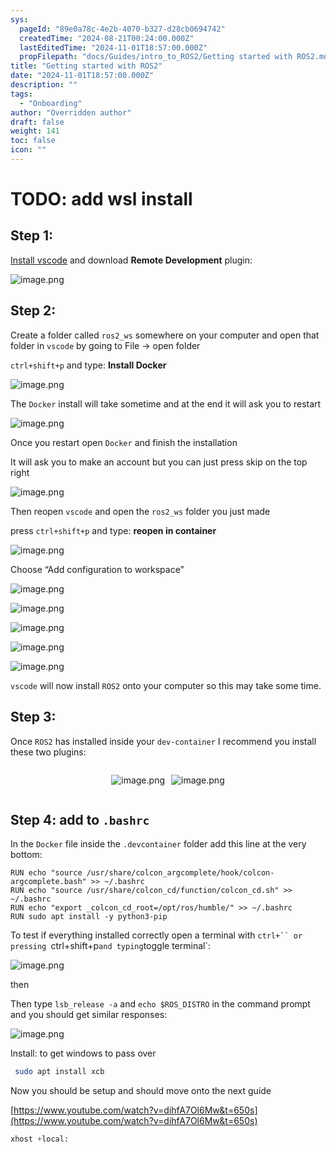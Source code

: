 ```yaml
---
sys:
  pageId: "89e0a78c-4e2b-4070-b327-d28cb0694742"
  createdTime: "2024-08-21T00:24:00.000Z"
  lastEditedTime: "2024-11-01T18:57:00.000Z"
  propFilepath: "docs/Guides/intro_to_ROS2/Getting started with ROS2.md"
title: "Getting started with ROS2"
date: "2024-11-01T18:57:00.000Z"
description: ""
tags:
  - "Onboarding"
author: "Overridden author"
draft: false
weight: 141
toc: false
icon: ""
---
```


# TODO: add wsl install

## Step 1:

[Install vscode](https://code.visualstudio.com/download) and download **Remote Development** plugin:

![image.png](https://prod-files-secure.s3.us-west-2.amazonaws.com/d518164a-d88e-44d1-a4ee-3adb3bd8bce0/efb52993-1881-4a40-b95e-6f020334f022/image.png?X-Amz-Algorithm=AWS4-HMAC-SHA256&X-Amz-Content-Sha256=UNSIGNED-PAYLOAD&X-Amz-Credential=ASIAZI2LB466VQE4JCLK%2F20250131%2Fus-west-2%2Fs3%2Faws4_request&X-Amz-Date=20250131T020644Z&X-Amz-Expires=3600&X-Amz-Security-Token=IQoJb3JpZ2luX2VjEKr%2F%2F%2F%2F%2F%2F%2F%2F%2F%2FwEaCXVzLXdlc3QtMiJHMEUCIQD%2FGdTNKGCu6TrkL%2BgVxV%2FLT8%2FvPn%2FSaYsh%2BXlrvC%2FZ3gIgKhOboglEwAAOtPnixXXWSGY9nJ2dYZLvy2NPjCsH%2BTwqiAQIs%2F%2F%2F%2F%2F%2F%2F%2F%2F%2F%2FARAAGgw2Mzc0MjMxODM4MDUiDJ0qTsorpfMz1aeqwircAz6Y6LnPL9zr%2B2tTl1fW2UZ9FH6t0TxhJlbN4mw6UV6MROdBlp1CmftiA4dbdC8lszB70QjLm6N1s2zHPSqifBqJW7ijoU2iWVfC2mfBCaJTfoRu7tuJvyGOhhig8qgTaAgGG1Xh%2F43kHT4rHsEkJnnSyRHba8oinwt9pGCVgNL8gGO2lYU%2BiHRlSaH2GT3HjBFkLCdXjznvvENrw6DExxTMmKtz%2BmLbP714ahNhwUTgN0hUxyF3aAwjhOK8%2FmN1SCtLmapBIEOPJCgDXyCFTgS5TRicS%2BmAkGJ26EK4jwhPQjiqOKn8cpLXJ%2FC2QV0LTsTC02SPkmMpiJW4efnXhSfGcl29YUK2N8eniVRmrXI2pjxYGM1Sw9k6IQ6U1ubKMZsdn2curBgblPmc4JfizYQI8Jl%2BWaMlVAT4XXJRH%2FJoSfne3bLGemyI5DxvGrPCs9hcaGLE%2BFtYR50W2NvaFOxfUC%2BNCjq3q4kwL8LMWRXIlvoTYl8Stz9hg%2FB9jqj4M%2BnSHMLCUtIWdNPXtFsUPXmiwUMW4R4lqU%2BpOrRib2PLgbODT7fO5QXkHEHal7Iti1c%2BRdhzee%2FQcOIEraEykqM6WbH0HSWYzBU908VqUUyCJCe%2Finz%2FJSMjqOQPMPjR8LwGOqUB9hCdSAM68AhkHtOx6Gwa2VnLYS%2BS9d9v96NQS5M51QyuVXFHWfgljDNVqdedm5MEMfTg%2BlWX2uvJshILmyIys6A0nr5u%2B2y5i9%2FmiMbVSGP6BtvU9jvApeE%2BEYMCn75Nf7rQHBCX%2BF6qGGQ%2FfWq%2FriubzACh0gsVBaQZpeFdSmm9B8l5Qd0IQCiAGBzEQXsPzQrPhqmaIRP8GbOGcOVDHJKDssqa&X-Amz-Signature=004588ebac7d3a29ec066098a1475d4794932c6267cc8ac156b68550a5444374&X-Amz-SignedHeaders=host&x-id=GetObject)

## Step 2:

Create a folder called `ros2_ws` somewhere on your computer and open that folder in `vscode` by going to File → open folder 

`ctrl+shift+p` and type: **Install Docker**

![image.png](https://prod-files-secure.s3.us-west-2.amazonaws.com/d518164a-d88e-44d1-a4ee-3adb3bd8bce0/2269dc0e-1cd5-47ff-bceb-c04ad9b2eab0/image.png?X-Amz-Algorithm=AWS4-HMAC-SHA256&X-Amz-Content-Sha256=UNSIGNED-PAYLOAD&X-Amz-Credential=ASIAZI2LB466VQE4JCLK%2F20250131%2Fus-west-2%2Fs3%2Faws4_request&X-Amz-Date=20250131T020644Z&X-Amz-Expires=3600&X-Amz-Security-Token=IQoJb3JpZ2luX2VjEKr%2F%2F%2F%2F%2F%2F%2F%2F%2F%2FwEaCXVzLXdlc3QtMiJHMEUCIQD%2FGdTNKGCu6TrkL%2BgVxV%2FLT8%2FvPn%2FSaYsh%2BXlrvC%2FZ3gIgKhOboglEwAAOtPnixXXWSGY9nJ2dYZLvy2NPjCsH%2BTwqiAQIs%2F%2F%2F%2F%2F%2F%2F%2F%2F%2F%2FARAAGgw2Mzc0MjMxODM4MDUiDJ0qTsorpfMz1aeqwircAz6Y6LnPL9zr%2B2tTl1fW2UZ9FH6t0TxhJlbN4mw6UV6MROdBlp1CmftiA4dbdC8lszB70QjLm6N1s2zHPSqifBqJW7ijoU2iWVfC2mfBCaJTfoRu7tuJvyGOhhig8qgTaAgGG1Xh%2F43kHT4rHsEkJnnSyRHba8oinwt9pGCVgNL8gGO2lYU%2BiHRlSaH2GT3HjBFkLCdXjznvvENrw6DExxTMmKtz%2BmLbP714ahNhwUTgN0hUxyF3aAwjhOK8%2FmN1SCtLmapBIEOPJCgDXyCFTgS5TRicS%2BmAkGJ26EK4jwhPQjiqOKn8cpLXJ%2FC2QV0LTsTC02SPkmMpiJW4efnXhSfGcl29YUK2N8eniVRmrXI2pjxYGM1Sw9k6IQ6U1ubKMZsdn2curBgblPmc4JfizYQI8Jl%2BWaMlVAT4XXJRH%2FJoSfne3bLGemyI5DxvGrPCs9hcaGLE%2BFtYR50W2NvaFOxfUC%2BNCjq3q4kwL8LMWRXIlvoTYl8Stz9hg%2FB9jqj4M%2BnSHMLCUtIWdNPXtFsUPXmiwUMW4R4lqU%2BpOrRib2PLgbODT7fO5QXkHEHal7Iti1c%2BRdhzee%2FQcOIEraEykqM6WbH0HSWYzBU908VqUUyCJCe%2Finz%2FJSMjqOQPMPjR8LwGOqUB9hCdSAM68AhkHtOx6Gwa2VnLYS%2BS9d9v96NQS5M51QyuVXFHWfgljDNVqdedm5MEMfTg%2BlWX2uvJshILmyIys6A0nr5u%2B2y5i9%2FmiMbVSGP6BtvU9jvApeE%2BEYMCn75Nf7rQHBCX%2BF6qGGQ%2FfWq%2FriubzACh0gsVBaQZpeFdSmm9B8l5Qd0IQCiAGBzEQXsPzQrPhqmaIRP8GbOGcOVDHJKDssqa&X-Amz-Signature=9ba8162aa0f3919ad2fdc93fd7a84a0b55baa80a7d90ef7a418fc5ef9b060066&X-Amz-SignedHeaders=host&x-id=GetObject)

The `Docker` install will take sometime and at the end it will ask you to restart

![image.png](https://prod-files-secure.s3.us-west-2.amazonaws.com/d518164a-d88e-44d1-a4ee-3adb3bd8bce0/ed233f78-be33-4b1f-b89c-9c346c0e961e/image.png?X-Amz-Algorithm=AWS4-HMAC-SHA256&X-Amz-Content-Sha256=UNSIGNED-PAYLOAD&X-Amz-Credential=ASIAZI2LB466VQE4JCLK%2F20250131%2Fus-west-2%2Fs3%2Faws4_request&X-Amz-Date=20250131T020644Z&X-Amz-Expires=3600&X-Amz-Security-Token=IQoJb3JpZ2luX2VjEKr%2F%2F%2F%2F%2F%2F%2F%2F%2F%2FwEaCXVzLXdlc3QtMiJHMEUCIQD%2FGdTNKGCu6TrkL%2BgVxV%2FLT8%2FvPn%2FSaYsh%2BXlrvC%2FZ3gIgKhOboglEwAAOtPnixXXWSGY9nJ2dYZLvy2NPjCsH%2BTwqiAQIs%2F%2F%2F%2F%2F%2F%2F%2F%2F%2F%2FARAAGgw2Mzc0MjMxODM4MDUiDJ0qTsorpfMz1aeqwircAz6Y6LnPL9zr%2B2tTl1fW2UZ9FH6t0TxhJlbN4mw6UV6MROdBlp1CmftiA4dbdC8lszB70QjLm6N1s2zHPSqifBqJW7ijoU2iWVfC2mfBCaJTfoRu7tuJvyGOhhig8qgTaAgGG1Xh%2F43kHT4rHsEkJnnSyRHba8oinwt9pGCVgNL8gGO2lYU%2BiHRlSaH2GT3HjBFkLCdXjznvvENrw6DExxTMmKtz%2BmLbP714ahNhwUTgN0hUxyF3aAwjhOK8%2FmN1SCtLmapBIEOPJCgDXyCFTgS5TRicS%2BmAkGJ26EK4jwhPQjiqOKn8cpLXJ%2FC2QV0LTsTC02SPkmMpiJW4efnXhSfGcl29YUK2N8eniVRmrXI2pjxYGM1Sw9k6IQ6U1ubKMZsdn2curBgblPmc4JfizYQI8Jl%2BWaMlVAT4XXJRH%2FJoSfne3bLGemyI5DxvGrPCs9hcaGLE%2BFtYR50W2NvaFOxfUC%2BNCjq3q4kwL8LMWRXIlvoTYl8Stz9hg%2FB9jqj4M%2BnSHMLCUtIWdNPXtFsUPXmiwUMW4R4lqU%2BpOrRib2PLgbODT7fO5QXkHEHal7Iti1c%2BRdhzee%2FQcOIEraEykqM6WbH0HSWYzBU908VqUUyCJCe%2Finz%2FJSMjqOQPMPjR8LwGOqUB9hCdSAM68AhkHtOx6Gwa2VnLYS%2BS9d9v96NQS5M51QyuVXFHWfgljDNVqdedm5MEMfTg%2BlWX2uvJshILmyIys6A0nr5u%2B2y5i9%2FmiMbVSGP6BtvU9jvApeE%2BEYMCn75Nf7rQHBCX%2BF6qGGQ%2FfWq%2FriubzACh0gsVBaQZpeFdSmm9B8l5Qd0IQCiAGBzEQXsPzQrPhqmaIRP8GbOGcOVDHJKDssqa&X-Amz-Signature=f959b9d61b58abcae284b2469aa6590acf768e71dd1d5f72f99e4cc24abe14eb&X-Amz-SignedHeaders=host&x-id=GetObject)

Once you restart open `Docker` and finish the installation

It will ask you to make an account but you can just press skip on the top right

![image.png](https://prod-files-secure.s3.us-west-2.amazonaws.com/d518164a-d88e-44d1-a4ee-3adb3bd8bce0/21010ad9-1659-4fd9-9f59-9932a09b2a3d/image.png?X-Amz-Algorithm=AWS4-HMAC-SHA256&X-Amz-Content-Sha256=UNSIGNED-PAYLOAD&X-Amz-Credential=ASIAZI2LB466VQE4JCLK%2F20250131%2Fus-west-2%2Fs3%2Faws4_request&X-Amz-Date=20250131T020644Z&X-Amz-Expires=3600&X-Amz-Security-Token=IQoJb3JpZ2luX2VjEKr%2F%2F%2F%2F%2F%2F%2F%2F%2F%2FwEaCXVzLXdlc3QtMiJHMEUCIQD%2FGdTNKGCu6TrkL%2BgVxV%2FLT8%2FvPn%2FSaYsh%2BXlrvC%2FZ3gIgKhOboglEwAAOtPnixXXWSGY9nJ2dYZLvy2NPjCsH%2BTwqiAQIs%2F%2F%2F%2F%2F%2F%2F%2F%2F%2F%2FARAAGgw2Mzc0MjMxODM4MDUiDJ0qTsorpfMz1aeqwircAz6Y6LnPL9zr%2B2tTl1fW2UZ9FH6t0TxhJlbN4mw6UV6MROdBlp1CmftiA4dbdC8lszB70QjLm6N1s2zHPSqifBqJW7ijoU2iWVfC2mfBCaJTfoRu7tuJvyGOhhig8qgTaAgGG1Xh%2F43kHT4rHsEkJnnSyRHba8oinwt9pGCVgNL8gGO2lYU%2BiHRlSaH2GT3HjBFkLCdXjznvvENrw6DExxTMmKtz%2BmLbP714ahNhwUTgN0hUxyF3aAwjhOK8%2FmN1SCtLmapBIEOPJCgDXyCFTgS5TRicS%2BmAkGJ26EK4jwhPQjiqOKn8cpLXJ%2FC2QV0LTsTC02SPkmMpiJW4efnXhSfGcl29YUK2N8eniVRmrXI2pjxYGM1Sw9k6IQ6U1ubKMZsdn2curBgblPmc4JfizYQI8Jl%2BWaMlVAT4XXJRH%2FJoSfne3bLGemyI5DxvGrPCs9hcaGLE%2BFtYR50W2NvaFOxfUC%2BNCjq3q4kwL8LMWRXIlvoTYl8Stz9hg%2FB9jqj4M%2BnSHMLCUtIWdNPXtFsUPXmiwUMW4R4lqU%2BpOrRib2PLgbODT7fO5QXkHEHal7Iti1c%2BRdhzee%2FQcOIEraEykqM6WbH0HSWYzBU908VqUUyCJCe%2Finz%2FJSMjqOQPMPjR8LwGOqUB9hCdSAM68AhkHtOx6Gwa2VnLYS%2BS9d9v96NQS5M51QyuVXFHWfgljDNVqdedm5MEMfTg%2BlWX2uvJshILmyIys6A0nr5u%2B2y5i9%2FmiMbVSGP6BtvU9jvApeE%2BEYMCn75Nf7rQHBCX%2BF6qGGQ%2FfWq%2FriubzACh0gsVBaQZpeFdSmm9B8l5Qd0IQCiAGBzEQXsPzQrPhqmaIRP8GbOGcOVDHJKDssqa&X-Amz-Signature=b7b672365133e76b5581f241cff2f7d2b1be83fc9d2082d73195ae2d108303be&X-Amz-SignedHeaders=host&x-id=GetObject)

Then reopen `vscode` and open the `ros2_ws` folder you just made

press `ctrl+shift+p` and type: **reopen in container**

![image.png](https://prod-files-secure.s3.us-west-2.amazonaws.com/d518164a-d88e-44d1-a4ee-3adb3bd8bce0/4e93b8c2-41ad-488c-8095-c74205196118/image.png?X-Amz-Algorithm=AWS4-HMAC-SHA256&X-Amz-Content-Sha256=UNSIGNED-PAYLOAD&X-Amz-Credential=ASIAZI2LB466VQE4JCLK%2F20250131%2Fus-west-2%2Fs3%2Faws4_request&X-Amz-Date=20250131T020644Z&X-Amz-Expires=3600&X-Amz-Security-Token=IQoJb3JpZ2luX2VjEKr%2F%2F%2F%2F%2F%2F%2F%2F%2F%2FwEaCXVzLXdlc3QtMiJHMEUCIQD%2FGdTNKGCu6TrkL%2BgVxV%2FLT8%2FvPn%2FSaYsh%2BXlrvC%2FZ3gIgKhOboglEwAAOtPnixXXWSGY9nJ2dYZLvy2NPjCsH%2BTwqiAQIs%2F%2F%2F%2F%2F%2F%2F%2F%2F%2F%2FARAAGgw2Mzc0MjMxODM4MDUiDJ0qTsorpfMz1aeqwircAz6Y6LnPL9zr%2B2tTl1fW2UZ9FH6t0TxhJlbN4mw6UV6MROdBlp1CmftiA4dbdC8lszB70QjLm6N1s2zHPSqifBqJW7ijoU2iWVfC2mfBCaJTfoRu7tuJvyGOhhig8qgTaAgGG1Xh%2F43kHT4rHsEkJnnSyRHba8oinwt9pGCVgNL8gGO2lYU%2BiHRlSaH2GT3HjBFkLCdXjznvvENrw6DExxTMmKtz%2BmLbP714ahNhwUTgN0hUxyF3aAwjhOK8%2FmN1SCtLmapBIEOPJCgDXyCFTgS5TRicS%2BmAkGJ26EK4jwhPQjiqOKn8cpLXJ%2FC2QV0LTsTC02SPkmMpiJW4efnXhSfGcl29YUK2N8eniVRmrXI2pjxYGM1Sw9k6IQ6U1ubKMZsdn2curBgblPmc4JfizYQI8Jl%2BWaMlVAT4XXJRH%2FJoSfne3bLGemyI5DxvGrPCs9hcaGLE%2BFtYR50W2NvaFOxfUC%2BNCjq3q4kwL8LMWRXIlvoTYl8Stz9hg%2FB9jqj4M%2BnSHMLCUtIWdNPXtFsUPXmiwUMW4R4lqU%2BpOrRib2PLgbODT7fO5QXkHEHal7Iti1c%2BRdhzee%2FQcOIEraEykqM6WbH0HSWYzBU908VqUUyCJCe%2Finz%2FJSMjqOQPMPjR8LwGOqUB9hCdSAM68AhkHtOx6Gwa2VnLYS%2BS9d9v96NQS5M51QyuVXFHWfgljDNVqdedm5MEMfTg%2BlWX2uvJshILmyIys6A0nr5u%2B2y5i9%2FmiMbVSGP6BtvU9jvApeE%2BEYMCn75Nf7rQHBCX%2BF6qGGQ%2FfWq%2FriubzACh0gsVBaQZpeFdSmm9B8l5Qd0IQCiAGBzEQXsPzQrPhqmaIRP8GbOGcOVDHJKDssqa&X-Amz-Signature=d397703af56bf7796cd05989b4eb1d8b511af3ca98756905e45dbd15e998d90e&X-Amz-SignedHeaders=host&x-id=GetObject)

Choose “Add configuration to workspace”

![image.png](https://prod-files-secure.s3.us-west-2.amazonaws.com/d518164a-d88e-44d1-a4ee-3adb3bd8bce0/9560b282-5060-4989-ba37-97e7b2c22476/image.png?X-Amz-Algorithm=AWS4-HMAC-SHA256&X-Amz-Content-Sha256=UNSIGNED-PAYLOAD&X-Amz-Credential=ASIAZI2LB466VQE4JCLK%2F20250131%2Fus-west-2%2Fs3%2Faws4_request&X-Amz-Date=20250131T020644Z&X-Amz-Expires=3600&X-Amz-Security-Token=IQoJb3JpZ2luX2VjEKr%2F%2F%2F%2F%2F%2F%2F%2F%2F%2FwEaCXVzLXdlc3QtMiJHMEUCIQD%2FGdTNKGCu6TrkL%2BgVxV%2FLT8%2FvPn%2FSaYsh%2BXlrvC%2FZ3gIgKhOboglEwAAOtPnixXXWSGY9nJ2dYZLvy2NPjCsH%2BTwqiAQIs%2F%2F%2F%2F%2F%2F%2F%2F%2F%2F%2FARAAGgw2Mzc0MjMxODM4MDUiDJ0qTsorpfMz1aeqwircAz6Y6LnPL9zr%2B2tTl1fW2UZ9FH6t0TxhJlbN4mw6UV6MROdBlp1CmftiA4dbdC8lszB70QjLm6N1s2zHPSqifBqJW7ijoU2iWVfC2mfBCaJTfoRu7tuJvyGOhhig8qgTaAgGG1Xh%2F43kHT4rHsEkJnnSyRHba8oinwt9pGCVgNL8gGO2lYU%2BiHRlSaH2GT3HjBFkLCdXjznvvENrw6DExxTMmKtz%2BmLbP714ahNhwUTgN0hUxyF3aAwjhOK8%2FmN1SCtLmapBIEOPJCgDXyCFTgS5TRicS%2BmAkGJ26EK4jwhPQjiqOKn8cpLXJ%2FC2QV0LTsTC02SPkmMpiJW4efnXhSfGcl29YUK2N8eniVRmrXI2pjxYGM1Sw9k6IQ6U1ubKMZsdn2curBgblPmc4JfizYQI8Jl%2BWaMlVAT4XXJRH%2FJoSfne3bLGemyI5DxvGrPCs9hcaGLE%2BFtYR50W2NvaFOxfUC%2BNCjq3q4kwL8LMWRXIlvoTYl8Stz9hg%2FB9jqj4M%2BnSHMLCUtIWdNPXtFsUPXmiwUMW4R4lqU%2BpOrRib2PLgbODT7fO5QXkHEHal7Iti1c%2BRdhzee%2FQcOIEraEykqM6WbH0HSWYzBU908VqUUyCJCe%2Finz%2FJSMjqOQPMPjR8LwGOqUB9hCdSAM68AhkHtOx6Gwa2VnLYS%2BS9d9v96NQS5M51QyuVXFHWfgljDNVqdedm5MEMfTg%2BlWX2uvJshILmyIys6A0nr5u%2B2y5i9%2FmiMbVSGP6BtvU9jvApeE%2BEYMCn75Nf7rQHBCX%2BF6qGGQ%2FfWq%2FriubzACh0gsVBaQZpeFdSmm9B8l5Qd0IQCiAGBzEQXsPzQrPhqmaIRP8GbOGcOVDHJKDssqa&X-Amz-Signature=fce7fc59a753f2bbf5ecc949dae39940cffdb5644633a8db1792ddf5245143ea&X-Amz-SignedHeaders=host&x-id=GetObject)

![image.png](https://prod-files-secure.s3.us-west-2.amazonaws.com/d518164a-d88e-44d1-a4ee-3adb3bd8bce0/2ee63f81-886b-48e8-a553-dc6e5eac99e4/image.png?X-Amz-Algorithm=AWS4-HMAC-SHA256&X-Amz-Content-Sha256=UNSIGNED-PAYLOAD&X-Amz-Credential=ASIAZI2LB466VQE4JCLK%2F20250131%2Fus-west-2%2Fs3%2Faws4_request&X-Amz-Date=20250131T020644Z&X-Amz-Expires=3600&X-Amz-Security-Token=IQoJb3JpZ2luX2VjEKr%2F%2F%2F%2F%2F%2F%2F%2F%2F%2FwEaCXVzLXdlc3QtMiJHMEUCIQD%2FGdTNKGCu6TrkL%2BgVxV%2FLT8%2FvPn%2FSaYsh%2BXlrvC%2FZ3gIgKhOboglEwAAOtPnixXXWSGY9nJ2dYZLvy2NPjCsH%2BTwqiAQIs%2F%2F%2F%2F%2F%2F%2F%2F%2F%2F%2FARAAGgw2Mzc0MjMxODM4MDUiDJ0qTsorpfMz1aeqwircAz6Y6LnPL9zr%2B2tTl1fW2UZ9FH6t0TxhJlbN4mw6UV6MROdBlp1CmftiA4dbdC8lszB70QjLm6N1s2zHPSqifBqJW7ijoU2iWVfC2mfBCaJTfoRu7tuJvyGOhhig8qgTaAgGG1Xh%2F43kHT4rHsEkJnnSyRHba8oinwt9pGCVgNL8gGO2lYU%2BiHRlSaH2GT3HjBFkLCdXjznvvENrw6DExxTMmKtz%2BmLbP714ahNhwUTgN0hUxyF3aAwjhOK8%2FmN1SCtLmapBIEOPJCgDXyCFTgS5TRicS%2BmAkGJ26EK4jwhPQjiqOKn8cpLXJ%2FC2QV0LTsTC02SPkmMpiJW4efnXhSfGcl29YUK2N8eniVRmrXI2pjxYGM1Sw9k6IQ6U1ubKMZsdn2curBgblPmc4JfizYQI8Jl%2BWaMlVAT4XXJRH%2FJoSfne3bLGemyI5DxvGrPCs9hcaGLE%2BFtYR50W2NvaFOxfUC%2BNCjq3q4kwL8LMWRXIlvoTYl8Stz9hg%2FB9jqj4M%2BnSHMLCUtIWdNPXtFsUPXmiwUMW4R4lqU%2BpOrRib2PLgbODT7fO5QXkHEHal7Iti1c%2BRdhzee%2FQcOIEraEykqM6WbH0HSWYzBU908VqUUyCJCe%2Finz%2FJSMjqOQPMPjR8LwGOqUB9hCdSAM68AhkHtOx6Gwa2VnLYS%2BS9d9v96NQS5M51QyuVXFHWfgljDNVqdedm5MEMfTg%2BlWX2uvJshILmyIys6A0nr5u%2B2y5i9%2FmiMbVSGP6BtvU9jvApeE%2BEYMCn75Nf7rQHBCX%2BF6qGGQ%2FfWq%2FriubzACh0gsVBaQZpeFdSmm9B8l5Qd0IQCiAGBzEQXsPzQrPhqmaIRP8GbOGcOVDHJKDssqa&X-Amz-Signature=919e016c8725edbc5aba5349e54c6e2748e69163be896017744e7b1c0abd44f7&X-Amz-SignedHeaders=host&x-id=GetObject)

![image.png](https://prod-files-secure.s3.us-west-2.amazonaws.com/d518164a-d88e-44d1-a4ee-3adb3bd8bce0/ae1580b2-b048-407e-aed9-b584224a7a04/image.png?X-Amz-Algorithm=AWS4-HMAC-SHA256&X-Amz-Content-Sha256=UNSIGNED-PAYLOAD&X-Amz-Credential=ASIAZI2LB466VQE4JCLK%2F20250131%2Fus-west-2%2Fs3%2Faws4_request&X-Amz-Date=20250131T020644Z&X-Amz-Expires=3600&X-Amz-Security-Token=IQoJb3JpZ2luX2VjEKr%2F%2F%2F%2F%2F%2F%2F%2F%2F%2FwEaCXVzLXdlc3QtMiJHMEUCIQD%2FGdTNKGCu6TrkL%2BgVxV%2FLT8%2FvPn%2FSaYsh%2BXlrvC%2FZ3gIgKhOboglEwAAOtPnixXXWSGY9nJ2dYZLvy2NPjCsH%2BTwqiAQIs%2F%2F%2F%2F%2F%2F%2F%2F%2F%2F%2FARAAGgw2Mzc0MjMxODM4MDUiDJ0qTsorpfMz1aeqwircAz6Y6LnPL9zr%2B2tTl1fW2UZ9FH6t0TxhJlbN4mw6UV6MROdBlp1CmftiA4dbdC8lszB70QjLm6N1s2zHPSqifBqJW7ijoU2iWVfC2mfBCaJTfoRu7tuJvyGOhhig8qgTaAgGG1Xh%2F43kHT4rHsEkJnnSyRHba8oinwt9pGCVgNL8gGO2lYU%2BiHRlSaH2GT3HjBFkLCdXjznvvENrw6DExxTMmKtz%2BmLbP714ahNhwUTgN0hUxyF3aAwjhOK8%2FmN1SCtLmapBIEOPJCgDXyCFTgS5TRicS%2BmAkGJ26EK4jwhPQjiqOKn8cpLXJ%2FC2QV0LTsTC02SPkmMpiJW4efnXhSfGcl29YUK2N8eniVRmrXI2pjxYGM1Sw9k6IQ6U1ubKMZsdn2curBgblPmc4JfizYQI8Jl%2BWaMlVAT4XXJRH%2FJoSfne3bLGemyI5DxvGrPCs9hcaGLE%2BFtYR50W2NvaFOxfUC%2BNCjq3q4kwL8LMWRXIlvoTYl8Stz9hg%2FB9jqj4M%2BnSHMLCUtIWdNPXtFsUPXmiwUMW4R4lqU%2BpOrRib2PLgbODT7fO5QXkHEHal7Iti1c%2BRdhzee%2FQcOIEraEykqM6WbH0HSWYzBU908VqUUyCJCe%2Finz%2FJSMjqOQPMPjR8LwGOqUB9hCdSAM68AhkHtOx6Gwa2VnLYS%2BS9d9v96NQS5M51QyuVXFHWfgljDNVqdedm5MEMfTg%2BlWX2uvJshILmyIys6A0nr5u%2B2y5i9%2FmiMbVSGP6BtvU9jvApeE%2BEYMCn75Nf7rQHBCX%2BF6qGGQ%2FfWq%2FriubzACh0gsVBaQZpeFdSmm9B8l5Qd0IQCiAGBzEQXsPzQrPhqmaIRP8GbOGcOVDHJKDssqa&X-Amz-Signature=e90cda6ed5009ea2a49a5e86b168050832a54340ed95b1cfe00e03bb13943bd3&X-Amz-SignedHeaders=host&x-id=GetObject)

![image.png](https://prod-files-secure.s3.us-west-2.amazonaws.com/d518164a-d88e-44d1-a4ee-3adb3bd8bce0/53255b28-f75e-430f-b9e3-c0ac8577e42b/image.png?X-Amz-Algorithm=AWS4-HMAC-SHA256&X-Amz-Content-Sha256=UNSIGNED-PAYLOAD&X-Amz-Credential=ASIAZI2LB466VQE4JCLK%2F20250131%2Fus-west-2%2Fs3%2Faws4_request&X-Amz-Date=20250131T020644Z&X-Amz-Expires=3600&X-Amz-Security-Token=IQoJb3JpZ2luX2VjEKr%2F%2F%2F%2F%2F%2F%2F%2F%2F%2FwEaCXVzLXdlc3QtMiJHMEUCIQD%2FGdTNKGCu6TrkL%2BgVxV%2FLT8%2FvPn%2FSaYsh%2BXlrvC%2FZ3gIgKhOboglEwAAOtPnixXXWSGY9nJ2dYZLvy2NPjCsH%2BTwqiAQIs%2F%2F%2F%2F%2F%2F%2F%2F%2F%2F%2FARAAGgw2Mzc0MjMxODM4MDUiDJ0qTsorpfMz1aeqwircAz6Y6LnPL9zr%2B2tTl1fW2UZ9FH6t0TxhJlbN4mw6UV6MROdBlp1CmftiA4dbdC8lszB70QjLm6N1s2zHPSqifBqJW7ijoU2iWVfC2mfBCaJTfoRu7tuJvyGOhhig8qgTaAgGG1Xh%2F43kHT4rHsEkJnnSyRHba8oinwt9pGCVgNL8gGO2lYU%2BiHRlSaH2GT3HjBFkLCdXjznvvENrw6DExxTMmKtz%2BmLbP714ahNhwUTgN0hUxyF3aAwjhOK8%2FmN1SCtLmapBIEOPJCgDXyCFTgS5TRicS%2BmAkGJ26EK4jwhPQjiqOKn8cpLXJ%2FC2QV0LTsTC02SPkmMpiJW4efnXhSfGcl29YUK2N8eniVRmrXI2pjxYGM1Sw9k6IQ6U1ubKMZsdn2curBgblPmc4JfizYQI8Jl%2BWaMlVAT4XXJRH%2FJoSfne3bLGemyI5DxvGrPCs9hcaGLE%2BFtYR50W2NvaFOxfUC%2BNCjq3q4kwL8LMWRXIlvoTYl8Stz9hg%2FB9jqj4M%2BnSHMLCUtIWdNPXtFsUPXmiwUMW4R4lqU%2BpOrRib2PLgbODT7fO5QXkHEHal7Iti1c%2BRdhzee%2FQcOIEraEykqM6WbH0HSWYzBU908VqUUyCJCe%2Finz%2FJSMjqOQPMPjR8LwGOqUB9hCdSAM68AhkHtOx6Gwa2VnLYS%2BS9d9v96NQS5M51QyuVXFHWfgljDNVqdedm5MEMfTg%2BlWX2uvJshILmyIys6A0nr5u%2B2y5i9%2FmiMbVSGP6BtvU9jvApeE%2BEYMCn75Nf7rQHBCX%2BF6qGGQ%2FfWq%2FriubzACh0gsVBaQZpeFdSmm9B8l5Qd0IQCiAGBzEQXsPzQrPhqmaIRP8GbOGcOVDHJKDssqa&X-Amz-Signature=2f5cb11444d6437162135a5dbda13f370c20202fb5f162175fe608c948fa5994&X-Amz-SignedHeaders=host&x-id=GetObject)

![image.png](https://prod-files-secure.s3.us-west-2.amazonaws.com/d518164a-d88e-44d1-a4ee-3adb3bd8bce0/7c562767-5af9-4ffb-97d1-327bcdf4ee00/image.png?X-Amz-Algorithm=AWS4-HMAC-SHA256&X-Amz-Content-Sha256=UNSIGNED-PAYLOAD&X-Amz-Credential=ASIAZI2LB466VQE4JCLK%2F20250131%2Fus-west-2%2Fs3%2Faws4_request&X-Amz-Date=20250131T020644Z&X-Amz-Expires=3600&X-Amz-Security-Token=IQoJb3JpZ2luX2VjEKr%2F%2F%2F%2F%2F%2F%2F%2F%2F%2FwEaCXVzLXdlc3QtMiJHMEUCIQD%2FGdTNKGCu6TrkL%2BgVxV%2FLT8%2FvPn%2FSaYsh%2BXlrvC%2FZ3gIgKhOboglEwAAOtPnixXXWSGY9nJ2dYZLvy2NPjCsH%2BTwqiAQIs%2F%2F%2F%2F%2F%2F%2F%2F%2F%2F%2FARAAGgw2Mzc0MjMxODM4MDUiDJ0qTsorpfMz1aeqwircAz6Y6LnPL9zr%2B2tTl1fW2UZ9FH6t0TxhJlbN4mw6UV6MROdBlp1CmftiA4dbdC8lszB70QjLm6N1s2zHPSqifBqJW7ijoU2iWVfC2mfBCaJTfoRu7tuJvyGOhhig8qgTaAgGG1Xh%2F43kHT4rHsEkJnnSyRHba8oinwt9pGCVgNL8gGO2lYU%2BiHRlSaH2GT3HjBFkLCdXjznvvENrw6DExxTMmKtz%2BmLbP714ahNhwUTgN0hUxyF3aAwjhOK8%2FmN1SCtLmapBIEOPJCgDXyCFTgS5TRicS%2BmAkGJ26EK4jwhPQjiqOKn8cpLXJ%2FC2QV0LTsTC02SPkmMpiJW4efnXhSfGcl29YUK2N8eniVRmrXI2pjxYGM1Sw9k6IQ6U1ubKMZsdn2curBgblPmc4JfizYQI8Jl%2BWaMlVAT4XXJRH%2FJoSfne3bLGemyI5DxvGrPCs9hcaGLE%2BFtYR50W2NvaFOxfUC%2BNCjq3q4kwL8LMWRXIlvoTYl8Stz9hg%2FB9jqj4M%2BnSHMLCUtIWdNPXtFsUPXmiwUMW4R4lqU%2BpOrRib2PLgbODT7fO5QXkHEHal7Iti1c%2BRdhzee%2FQcOIEraEykqM6WbH0HSWYzBU908VqUUyCJCe%2Finz%2FJSMjqOQPMPjR8LwGOqUB9hCdSAM68AhkHtOx6Gwa2VnLYS%2BS9d9v96NQS5M51QyuVXFHWfgljDNVqdedm5MEMfTg%2BlWX2uvJshILmyIys6A0nr5u%2B2y5i9%2FmiMbVSGP6BtvU9jvApeE%2BEYMCn75Nf7rQHBCX%2BF6qGGQ%2FfWq%2FriubzACh0gsVBaQZpeFdSmm9B8l5Qd0IQCiAGBzEQXsPzQrPhqmaIRP8GbOGcOVDHJKDssqa&X-Amz-Signature=7970d49c03482ab13d2112ccec38bc68ca225b27a374f9bad961578181874588&X-Amz-SignedHeaders=host&x-id=GetObject)

`vscode` will now install `ROS2` onto your computer so this may take some time.

## Step 3:

Once `ROS2` has installed inside your `dev-container` I recommend you install these two plugins:

<div style="display: flex;flex-direction: row; column-gap:10px; max-width: 630px;justify-content: center;">
<div>

![image.png](https://prod-files-secure.s3.us-west-2.amazonaws.com/d518164a-d88e-44d1-a4ee-3adb3bd8bce0/3fc3d550-5a54-4ba1-ba6b-faa01cdb7369/image.png?X-Amz-Algorithm=AWS4-HMAC-SHA256&X-Amz-Content-Sha256=UNSIGNED-PAYLOAD&X-Amz-Credential=ASIAZI2LB466TDRQ3KU4%2F20250131%2Fus-west-2%2Fs3%2Faws4_request&X-Amz-Date=20250131T020648Z&X-Amz-Expires=3600&X-Amz-Security-Token=IQoJb3JpZ2luX2VjEKr%2F%2F%2F%2F%2F%2F%2F%2F%2F%2FwEaCXVzLXdlc3QtMiJGMEQCIBzi9ty17Wz7fQhIvN3zaXc23TnFfcTBnshE6jM3kFGHAiATtOctCFp9QopDA%2FH8gpClrUGkTS2kGs2Jsik84JsgbCqIBAiz%2F%2F%2F%2F%2F%2F%2F%2F%2F%2F8BEAAaDDYzNzQyMzE4MzgwNSIM5eBmaKi2IJvVH0SvKtwDivIUUMGZL4muNUMCSjxm7c9TTUkvxYhDZTzJJS20TpqzXBuMsLS2SFBYwzdpVHawm7yeVFV3l%2BR1KzgnBgfqyfk6IYwp5qmcq4Z%2BRArP%2Fx93Wu6QUIzxjcuAjbUjYAc4cwazHCmy%2FXaCQ47RmoW6KQU4UeFITL6sWZkbGDGU%2Fb%2BnWrJk0rEracQxMFU%2BXBNTlggMuXXIyCkC%2Bo9BRXn9Wi%2BOrXNubNaSP1M0mfncFqJizRAOccllgI8oaUtxXCFg613bbmsfIFFmd0XOlGqe1ItMdR146n8YZ7sIiBGKVf9QBitcXOqUtGYDc32Czt8H2NAb65XrpiLN%2BVlJroisII6CURkiFjvzNSouYMJCQWhJrO673om3jA7sqr5xZwPSQ6OmMSVW63FTHplYvYFEvPrJ4%2BLN2b85m8w5mX1E%2BMwp9Az%2F6pOkgQ2kdy5cN5LAdkEzHcBR5yB8Uz%2F4Bd%2BUHkYadpwp4o%2FpaNA0g52u9Re6oxvRXaSzRQlaq8tM2XiShLmcQWRMS7eE71COgacPjeGzkU%2FTabkxkxuuH6Zt3YMJAuvEYo09thG7M7ikq%2FzWtlEfjxtpBMdXRERfiGhKJpAIU4HM6DeNUDxwqBxVXrjakaUq9JBIQupdAbgw3dHwvAY6pgEkMGooEv8wIZhW%2Bf9mi0QmNaGKPZlAFlWW%2BeHVbb3JTonUZIh3v298JNz7z7k9LoOx33UdTnDTCX%2BtUTtxZQtivoyeluBVE2OpwllUmVmlitI5yXoHiOuE6GfuW6H%2BQfab0%2B721aubFV%2BwS7c%2FFozG9KR3PW3rxXfCCNbI6NMfn3kQWoo1Zq8w5ZcHavnN2kpZOAXFCwy0vmgMR2IbH%2B2d20mtV9Ka&X-Amz-Signature=3c903ca0e271b5b553a2bc2769a91ca392293e3935a0a5f1dbd8b6efed19b41c&X-Amz-SignedHeaders=host&x-id=GetObject)

</div>
<div>

![image.png](https://prod-files-secure.s3.us-west-2.amazonaws.com/d518164a-d88e-44d1-a4ee-3adb3bd8bce0/d994cc66-13c2-4093-a5a3-f84cf4601a82/image.png?X-Amz-Algorithm=AWS4-HMAC-SHA256&X-Amz-Content-Sha256=UNSIGNED-PAYLOAD&X-Amz-Credential=ASIAZI2LB4665NEWA7RL%2F20250131%2Fus-west-2%2Fs3%2Faws4_request&X-Amz-Date=20250131T020649Z&X-Amz-Expires=3600&X-Amz-Security-Token=IQoJb3JpZ2luX2VjEKr%2F%2F%2F%2F%2F%2F%2F%2F%2F%2FwEaCXVzLXdlc3QtMiJHMEUCIHmG7%2FZ2JfDD7amd1EJUPQ8VZ7gyG0t0Fktc5%2FKKDiM%2BAiEA%2FPq2niv6cap2kh7ndCQvyOi6wtOOgWqSSRV57%2FD3Bz4qiAQIs%2F%2F%2F%2F%2F%2F%2F%2F%2F%2F%2FARAAGgw2Mzc0MjMxODM4MDUiDNniyWU%2FOrmmgmfA3SrcA6818BBiLxpjDROr4v72B3VukyornDzzyyAXaT8VDSY3iy4PK0WPuq7yrlh%2FcmM4jai2bbLgakW0W3J4ZHKKRTZNHueEAtSGUCgr7bSsg5C4bGlJLgkSxqjirur75bwTpMlyyEwwVNQPKwCq8r9Ei80IuufV1cTsVVsFVH%2B1YHxqW7ydiyWiQfMkCw5aExgwI4YXh%2FMeExIHCagNbJfSMU57NECYTpiiY45D%2BzFOP7bVYOa1%2Fci3%2FbvcL8oR1LwEFZTnyC3POJc3teJpRPGEfR8FmVaeqeeRMES8%2BJfqHlfmBq7%2FoyxsdVUz14BzuXNhz%2BCMJeIjMq3CfdALQM2%2Fc50Mj3EL98Pbbe%2FUwFUI7y9oKJZheMAdyLjpEkSzybbLXyk68gCSKy2%2FbzTL3GvsTxpY1ssa6rq4hVlIwFm1GHft0uS6FoT9%2FFp4gxZNIKFwqElnE7RZDADJnocqBws%2B2SACMlMQojUSUsPD%2BNwlU2dJVzc5UXW931JykgcQ0QRgQT8IHneCkIIbXvyQJ8P7X5gXkbZGB18ZrabjueuV0NuR2PezyIExHjcqAGdBEgXXWL4U3siwXzKKSa3lph6lLJV3Z6VqmSYWJlcyEIOw6a6sQmbkaZkN1ixiNse8MOvR8LwGOqUBEEPOTxsVhOumvJjAUaNtzRtRkBpp9azWwPLmi%2BV3zfOLbVFXnOUxtF9PF9mH%2FL64W4PpOPmsAo7Qv0UlFMBo3fUB5C65i7dmQfuop1KlU%2BmU2LnCxO16M%2FmoDGrjwD3MDLEKhr7q01HvoyN4p8HVbPWXiRM%2FUS9Qt5CynZSHxnlPFIVntVaVsvFli7gPbTyuHtNvMV8i%2BTIxxKbeAaPiKuqDbyZn&X-Amz-Signature=b72162e5a0015470acd03a56dbadb3808f5f99f87c8b6563280e6a13006a683e&X-Amz-SignedHeaders=host&x-id=GetObject)

</div>
</div>

## Step 4: add to `.bashrc`

In the `Docker` file inside the `.devcontainer` folder add this line at the very bottom: 

```docker
RUN echo "source /usr/share/colcon_argcomplete/hook/colcon-argcomplete.bash" >> ~/.bashrc
RUN echo "source /usr/share/colcon_cd/function/colcon_cd.sh" >> ~/.bashrc
RUN echo "export _colcon_cd_root=/opt/ros/humble/" >> ~/.bashrc
RUN sudo apt install -y python3-pip 
```

To test if everything installed correctly open a terminal with `ctrl+`` or pressing `ctrl+shift+p` and typing `toggle terminal`:

![image.png](https://prod-files-secure.s3.us-west-2.amazonaws.com/d518164a-d88e-44d1-a4ee-3adb3bd8bce0/6a4943d8-b04e-4c02-9a58-775f3384d1a5/image.png?X-Amz-Algorithm=AWS4-HMAC-SHA256&X-Amz-Content-Sha256=UNSIGNED-PAYLOAD&X-Amz-Credential=ASIAZI2LB466VQE4JCLK%2F20250131%2Fus-west-2%2Fs3%2Faws4_request&X-Amz-Date=20250131T020644Z&X-Amz-Expires=3600&X-Amz-Security-Token=IQoJb3JpZ2luX2VjEKr%2F%2F%2F%2F%2F%2F%2F%2F%2F%2FwEaCXVzLXdlc3QtMiJHMEUCIQD%2FGdTNKGCu6TrkL%2BgVxV%2FLT8%2FvPn%2FSaYsh%2BXlrvC%2FZ3gIgKhOboglEwAAOtPnixXXWSGY9nJ2dYZLvy2NPjCsH%2BTwqiAQIs%2F%2F%2F%2F%2F%2F%2F%2F%2F%2F%2FARAAGgw2Mzc0MjMxODM4MDUiDJ0qTsorpfMz1aeqwircAz6Y6LnPL9zr%2B2tTl1fW2UZ9FH6t0TxhJlbN4mw6UV6MROdBlp1CmftiA4dbdC8lszB70QjLm6N1s2zHPSqifBqJW7ijoU2iWVfC2mfBCaJTfoRu7tuJvyGOhhig8qgTaAgGG1Xh%2F43kHT4rHsEkJnnSyRHba8oinwt9pGCVgNL8gGO2lYU%2BiHRlSaH2GT3HjBFkLCdXjznvvENrw6DExxTMmKtz%2BmLbP714ahNhwUTgN0hUxyF3aAwjhOK8%2FmN1SCtLmapBIEOPJCgDXyCFTgS5TRicS%2BmAkGJ26EK4jwhPQjiqOKn8cpLXJ%2FC2QV0LTsTC02SPkmMpiJW4efnXhSfGcl29YUK2N8eniVRmrXI2pjxYGM1Sw9k6IQ6U1ubKMZsdn2curBgblPmc4JfizYQI8Jl%2BWaMlVAT4XXJRH%2FJoSfne3bLGemyI5DxvGrPCs9hcaGLE%2BFtYR50W2NvaFOxfUC%2BNCjq3q4kwL8LMWRXIlvoTYl8Stz9hg%2FB9jqj4M%2BnSHMLCUtIWdNPXtFsUPXmiwUMW4R4lqU%2BpOrRib2PLgbODT7fO5QXkHEHal7Iti1c%2BRdhzee%2FQcOIEraEykqM6WbH0HSWYzBU908VqUUyCJCe%2Finz%2FJSMjqOQPMPjR8LwGOqUB9hCdSAM68AhkHtOx6Gwa2VnLYS%2BS9d9v96NQS5M51QyuVXFHWfgljDNVqdedm5MEMfTg%2BlWX2uvJshILmyIys6A0nr5u%2B2y5i9%2FmiMbVSGP6BtvU9jvApeE%2BEYMCn75Nf7rQHBCX%2BF6qGGQ%2FfWq%2FriubzACh0gsVBaQZpeFdSmm9B8l5Qd0IQCiAGBzEQXsPzQrPhqmaIRP8GbOGcOVDHJKDssqa&X-Amz-Signature=290d11d69e8e3aec469a7ae5ed182e69f69d6b0f7935134743a725e14f652837&X-Amz-SignedHeaders=host&x-id=GetObject)

then 

Then type `lsb_release -a` and `echo $ROS_DISTRO` in the command prompt and you should get similar responses:

![image.png](https://prod-files-secure.s3.us-west-2.amazonaws.com/d518164a-d88e-44d1-a4ee-3adb3bd8bce0/3e635dec-a805-4e85-8b9e-d000e5b71a4e/image.png?X-Amz-Algorithm=AWS4-HMAC-SHA256&X-Amz-Content-Sha256=UNSIGNED-PAYLOAD&X-Amz-Credential=ASIAZI2LB466VQE4JCLK%2F20250131%2Fus-west-2%2Fs3%2Faws4_request&X-Amz-Date=20250131T020644Z&X-Amz-Expires=3600&X-Amz-Security-Token=IQoJb3JpZ2luX2VjEKr%2F%2F%2F%2F%2F%2F%2F%2F%2F%2FwEaCXVzLXdlc3QtMiJHMEUCIQD%2FGdTNKGCu6TrkL%2BgVxV%2FLT8%2FvPn%2FSaYsh%2BXlrvC%2FZ3gIgKhOboglEwAAOtPnixXXWSGY9nJ2dYZLvy2NPjCsH%2BTwqiAQIs%2F%2F%2F%2F%2F%2F%2F%2F%2F%2F%2FARAAGgw2Mzc0MjMxODM4MDUiDJ0qTsorpfMz1aeqwircAz6Y6LnPL9zr%2B2tTl1fW2UZ9FH6t0TxhJlbN4mw6UV6MROdBlp1CmftiA4dbdC8lszB70QjLm6N1s2zHPSqifBqJW7ijoU2iWVfC2mfBCaJTfoRu7tuJvyGOhhig8qgTaAgGG1Xh%2F43kHT4rHsEkJnnSyRHba8oinwt9pGCVgNL8gGO2lYU%2BiHRlSaH2GT3HjBFkLCdXjznvvENrw6DExxTMmKtz%2BmLbP714ahNhwUTgN0hUxyF3aAwjhOK8%2FmN1SCtLmapBIEOPJCgDXyCFTgS5TRicS%2BmAkGJ26EK4jwhPQjiqOKn8cpLXJ%2FC2QV0LTsTC02SPkmMpiJW4efnXhSfGcl29YUK2N8eniVRmrXI2pjxYGM1Sw9k6IQ6U1ubKMZsdn2curBgblPmc4JfizYQI8Jl%2BWaMlVAT4XXJRH%2FJoSfne3bLGemyI5DxvGrPCs9hcaGLE%2BFtYR50W2NvaFOxfUC%2BNCjq3q4kwL8LMWRXIlvoTYl8Stz9hg%2FB9jqj4M%2BnSHMLCUtIWdNPXtFsUPXmiwUMW4R4lqU%2BpOrRib2PLgbODT7fO5QXkHEHal7Iti1c%2BRdhzee%2FQcOIEraEykqM6WbH0HSWYzBU908VqUUyCJCe%2Finz%2FJSMjqOQPMPjR8LwGOqUB9hCdSAM68AhkHtOx6Gwa2VnLYS%2BS9d9v96NQS5M51QyuVXFHWfgljDNVqdedm5MEMfTg%2BlWX2uvJshILmyIys6A0nr5u%2B2y5i9%2FmiMbVSGP6BtvU9jvApeE%2BEYMCn75Nf7rQHBCX%2BF6qGGQ%2FfWq%2FriubzACh0gsVBaQZpeFdSmm9B8l5Qd0IQCiAGBzEQXsPzQrPhqmaIRP8GbOGcOVDHJKDssqa&X-Amz-Signature=db429d154928661137e463170af05f7e7be04a9cdea722eb9f95f62460e54a6f&X-Amz-SignedHeaders=host&x-id=GetObject)

Install:  to get windows to pass over

```bash
 sudo apt install xcb
```

Now you should be setup and should move onto the next guide 

[https://www.youtube.com/watch?v=dihfA7Ol6Mw&t=650s](https://www.youtube.com/watch?v=dihfA7Ol6Mw&t=650s)

```python
xhost +local:
```
